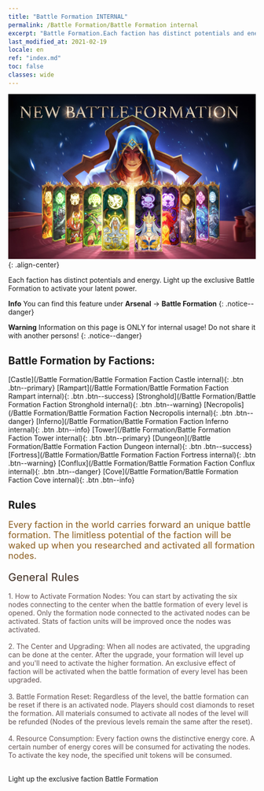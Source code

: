 ```yaml
---
title: "Battle Formation INTERNAL"
permalink: /Battle Formation/Battle Formation internal
excerpt: "Battle Formation.Each faction has distinct potentials and energy. Light up the exclusive Battle Formation to activate your latent power."
last_modified_at: 2021-02-19
locale: en
ref: "index.md"
toc: false
classes: wide
---
```


![image-center](/assets/images/newBattleFormation.jpg){: .align-center}

  Each faction has distinct potentials and energy. Light up the exclusive Battle Formation to activate your latent power.

**Info** You can find this feature under **Arsenal** -> **Battle Formation** 
{: .notice--danger}

**Warning** Information on this page is ONLY for internal usage! Do not share it with another persons!
{: .notice--danger}

## Battle Formation by Factions: 

  [Castle](/Battle Formation/Battle Formation Faction Castle internal){: .btn .btn--primary} [Rampart](/Battle Formation/Battle Formation Faction Rampart internal){: .btn .btn--success} [Stronghold](/Battle Formation/Battle Formation Faction Stronghold internal){: .btn .btn--warning} [Necropolis](/Battle Formation/Battle Formation Faction Necropolis internal){: .btn .btn--danger} [Inferno](/Battle Formation/Battle Formation Faction Inferno internal){: .btn .btn--info} [Tower](/Battle Formation/Battle Formation Faction Tower internal){: .btn .btn--primary} [Dungeon](/Battle Formation/Battle Formation Faction Dungeon internal){: .btn .btn--success} [Fortress](/Battle Formation/Battle Formation Faction Fortress internal){: .btn .btn--warning} [Conflux](/Battle Formation/Battle Formation Faction Conflux internal){: .btn .btn--danger} [Cove](/Battle Formation/Battle Formation Faction Cove internal){: .btn .btn--info} 

## Rules

  <span style="color: #8a5c1d;font-size:18px">Every faction in the world carries forward an unique battle formation. The limitless potential of the faction will be waked up when you researched and activated all formation nodes. </span><br/><span style="color: #ffffff">　</span><br/><span style="color: #3c2a1e;font-size:22px">General Rules</span><br/><span style="color: #ffffff;font-size:6px">　</span><br/><span style="color: #645252">1. How to Activate Formation Nodes: You can start by activating the six nodes connecting to the center when the battle formation of every level is opened. Only the formation node connected to the activated nodes can be activated. Stats of faction units will be improved once the nodes was activated. </span><br/><span style="color: #ffffff;font-size:6px">　</span><br/><span style="color: #645252">2. The Center and Upgrading: When all nodes are activated, the upgrading can be done at the center. After the upgrade, your formation will level up and you'll need to activate the higher formation. An exclusive effect of faction will be activated when the battle formation of every level has been upgraded. </span><br/><span style="color: #ffffff;font-size:6px">　</span><br/><span style="color: #645252">3. Battle Formation Reset: Regardless of the level, the battle formation can be reset if there is an activated node. Players should cost diamonds to reset the formation. All materials consumed to activate all nodes of the level will be refunded (Nodes of the previous levels remain the same after the reset). </span><br/><span style="color: #ffffff;font-size:6px">　</span><br/><span style="color: #645252">4. Resource Consumption: Every faction owns the distinctive energy core. A certain number of energy cores will be consumed for activating the nodes. To activate the key node, the specified unit tokens will be consumed.</span>

<br/>  Light up the exclusive faction Battle Formation

<br/>